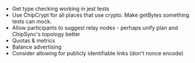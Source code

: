 * Get type checking working in jest tests
* Use ChipCrypt for all places that use crypto.  Make getBytes something tests can mock.
* Allow participants to suggest relay nodes - perhaps unify plan and ChipSync's topology better
* Quotas & metrics
* Balance advertising
* Consider allowing for publicly identifiable links (don't nonce encode)
